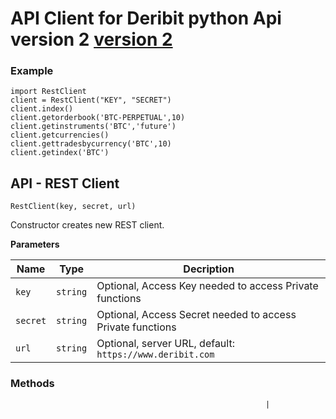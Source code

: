 # API Client for Deribit python Api version 2 [version 2](https://docs.deribit.com/v2/)
### Example

```
import RestClient
client = RestClient("KEY", "SECRET")
client.index()
client.getorderbook('BTC-PERPETUAL',10)
client.getinstruments('BTC','future')
client.getcurrencies()
client.gettradesbycurrency('BTC',10)
client.getindex('BTC')
```

## API - REST Client

`RestClient(key, secret, url)`

Constructor creates new REST client.

**Parameters**

| Name     | Type     | Decription                                                |
|----------|----------|-----------------------------------------------------------|
| `key`    | `string` | Optional, Access Key needed to access Private functions   |
| `secret` | `string` | Optional, Access Secret needed to access Private functions|
| `url`    | `string` | Optional, server URL, default: `https://www.deribit.com`  |


### Methods
                                                             |
